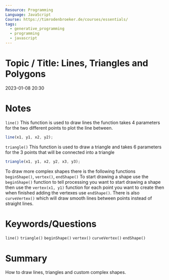 ```yaml
---
Resource: Programming
Language: JavaScript
Course: https://timrodenbroeker.de/courses/essentials/
tags:
  - generative_programming
  - programming
  - javascript
---
```

# Topic / Title: Lines, Triangles and Polygons

2023-01-08
20:30


# Notes
`line()` This function is used to draw lines the function takes 4 parameters for the two different points to plot the line between.
```javascript
line(x1, y1, x2, y2);
```
`triangle()` This function is used to draw a triangle and takes 6 parameters for the 3 points that will be connected into a triangle
```javascript
triangle(x1, y1, x2, y2, x3, y3);
```

To draw more complex shapes there is the following functions `beginShape()`, `vertex()`, `endShape()` To start drawing a shape use the `beginShape()` function to tell processing you want to start drawing a shape then use the `vertex(x1, y1)` function for each point you want to create then when finished adding the vertexes use `endShape()`. There is also `curveVertex()` which will draw smooth lines between points instead of straight lines.
# Keywords/Questions
`line()`
`triangle()`
`beginShape()`
`vertex()`
`curveVertex()`
`endShape()`
# Summary
How to draw lines, triangles and custom complex shapes.